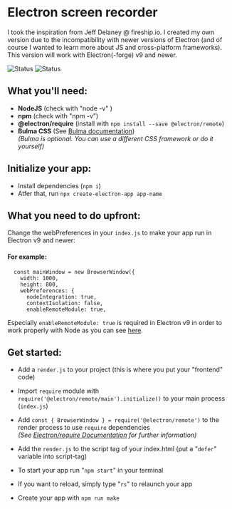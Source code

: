 # Electron screen recorder

I took the inspiration from Jeff Delaney @ fireship.io. I created my own version due to the incompatibility with newer versions of Electron (and of course I wanted to learn more about JS and cross-platform frameworks). This version will work with Electron(-forge) v9 and newer.

![Status](https://img.shields.io/badge/Active-true-brightgreen) ![Status](https://img.shields.io/badge/Build-complete-yellow)

## What you'll need:

- **NodeJS** (check with "node -v" )
- **npm** (check with "npm -v")
- **@electron/require** (install with `npm install --save @electron/remote`)
- **Bulma CSS** (See [Bulma documentation](https://bulma.io/documentation/overview/start/))  
  _(Bulma is optional. You can use a different CSS framework or do it yourself)_

## Initialize your app:

- Install dependencies (`npm i`)
- Atfer that, run `npx create-electron-app app-name`

## What you need to do upfront:

Change the webPreferences in your `index.js` to make your app run in Electron v9 and newer:

#### For example:

      const mainWindow = new BrowserWindow({
        width: 1000,
        height: 800,
        webPreferences: {
          nodeIntegration: true,
          contextIsolation: false,
          enableRemoteModule: true,

Especially `enableRemoteModule: true` is required in Electron v9 in order to work properly with Node as you can see [here](https://github.com/electron/electron/issues/21408).

## Get started:

- Add a `render.js` to your project (this is where you put your "frontend" code)
- Import `require` module with `require('@electron/remote/main').initialize()` to your main process (`index.js`)
- Add `const { BrowserWindow } = require('@electron/remote')` to the render process to use `require` dependencies  
  _(See [Electron/require Documentation](https://github.com/electron/remote) for further information)_

- Add the `render.js` to the script tag of your index.html (put a "`defer`" variable into script-tag)
- To start your app run "`npm start`" in your terminal
- If you want to reload, simply type "`rs`" to relaunch your app

- Create your app with `npm run make`
